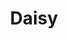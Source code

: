 ---
title: Daisy
date: 
draft: false

# descripcion
description : Maripositas pegadas con nácar grandes

materials: Plata 925

color: Plateado

dimensions: 1cm

code: 01-04-0104

type: "Aros"

categories: []

price: $6.180,00

price_eftvo: $5.250,00

# Images
# first image will be shown in the product page
images:
  # - image: "images/path_to_image"
  # La ubicacion de las imagenes es imagenes/Aros/Aros.Piedras/01-04-0104-daisy
  - image: "./images/aros/piedras/01-04-0104-maripositas-pegadas-con-nacar-grandes_a.jpeg"
  - image: "./images/aros/piedras/01-04-0104-maripositas-pegadas-con-nacar-grandes_b.jpeg"
---